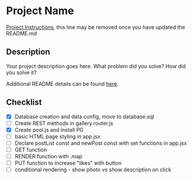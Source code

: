 # Project Name

[Project Instructions](./INSTRUCTIONS.md), this line may be removed once you have updated the README.md

## Description

Your project description goes here. What problem did you solve? How did you solve it?

Additional README details can be found [here](https://github.com/PrimeAcademy/readme-template/blob/master/README.md).

## Checklist
- [x] Database creation and data config, move to database.sql
- [ ] Create REST methods in gallery.router.js
- [x] Create pool.js and install PG
- [ ] basic HTML page styling in app.jsx
- [ ] Declare postList const and newPost const with set functions in app.jsx
- [ ] GET function
- [ ] RENDER function with .map
- [ ] PUT function to increase "likes" with button
- [ ] conditional rendering - show photo vs show description on click
